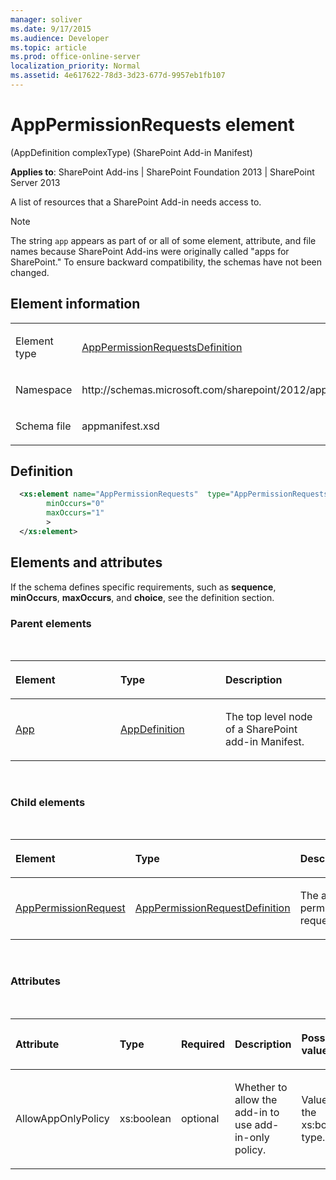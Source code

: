 ```yaml
---
manager: soliver
ms.date: 9/17/2015
ms.audience: Developer
ms.topic: article
ms.prod: office-online-server
localization_priority: Normal
ms.assetid: 4e617622-78d3-3d23-677d-9957eb1fb107
---
```


# AppPermissionRequests element 

(AppDefinition complexType) (SharePoint Add-in Manifest)

**Applies to**: SharePoint Add-ins | SharePoint Foundation 2013 | SharePoint Server 2013

A list of resources that a SharePoint Add-in needs access to.

> [!NOTE] 
> The string `app` appears as part of or all of some element, attribute, and file names because SharePoint Add-ins were originally called "apps for SharePoint." To ensure backward compatibility, the schemas have not been changed.

## Element information

<table>
<colgroup>
<col width="30%" />
<col width="70%" />
</colgroup>
<tbody>
<tr class="odd">
<td align="left"><p><span class="label">Element type</span></p></td>
<td align="left"><p><a href="apppermissionrequestsdefinition-complextype-sharepoint-add-in-manifest.md">AppPermissionRequestsDefinition</a></p></td>
</tr>
<tr class="even">
<td align="left"><p><span class="label">Namespace</span></p></td>
<td align="left"><p>http://schemas.microsoft.com/sharepoint/2012/app/manifest</p></td>
</tr>
<tr class="odd">
<td align="left"><p><span class="label">Schema file</span></p></td>
<td align="left"><p>appmanifest.xsd</p></td>
</tr>
</tbody>
</table>

## Definition

```XML 
  <xs:element name="AppPermissionRequests"  type="AppPermissionRequestsDefinition"
        minOccurs="0"
        maxOccurs="1"
        >
  </xs:element>
```        

## Elements and attributes

If the schema defines specific requirements, such as **sequence**, **minOccurs**, **maxOccurs**, and **choice**, see the definition section.

### Parent elements

<br/>

<table>
<colgroup>
<col width="33%" />
<col width="33%" />
<col width="33%" />
</colgroup>
<thead>
<tr class="header">
<th align="left"><p>Element</p></th>
<th align="left"><p>Type</p></th>
<th align="left"><p>Description</p></th>
</tr>
</thead>
<tbody>
<tr class="odd">
<td align="left"><p><a href="app-element-sharepoint-add-in-manifest.md">App</a></p></td>
<td align="left"><p><a href="appdefinition-complextype-sharepoint-add-in-manifest.md">AppDefinition</a></p></td>
<td align="left"><p>The top level node of a SharePoint add-in Manifest.</p></td>
</tr>
</tbody>
</table>

<br/>

### Child elements

<br/>

<table>
<colgroup>
<col width="33%" />
<col width="33%" />
<col width="33%" />
</colgroup>
<thead>
<tr class="header">
<th align="left"><p>Element</p></th>
<th align="left"><p>Type</p></th>
<th align="left"><p>Description</p></th>
</tr>
</thead>
<tbody>
<tr class="odd">
<td align="left"><p><a href="apppermissionrequest-element-apppermissionrequestsdefinition-complextypesharepoi.md">AppPermissionRequest</a></p></td>
<td align="left"><p><a href="apppermissionrequestdefinition-complextype-sharepoint-add-in-manifest.md">AppPermissionRequestDefinition</a></p></td>
<td align="left"><p>The add-in permission requests.</p></td>
</tr>
</tbody>
</table>

<br/>

### Attributes

<br/>

<table>
<colgroup>
<col width="20%" />
<col width="20%" />
<col width="20%" />
<col width="20%" />
<col width="20%" />
</colgroup>
<thead>
<tr class="header">
<th align="left"><p>Attribute</p></th>
<th align="left"><p>Type</p></th>
<th align="left"><p>Required</p></th>
<th align="left"><p>Description</p></th>
<th align="left"><p>Possible values</p></th>
</tr>
</thead>
<tbody>
<tr class="odd">
<td align="left"><p>AllowAppOnlyPolicy</p></td>
<td align="left"><p>xs:boolean</p></td>
<td align="left"><p>optional</p></td>
<td align="left"><p>Whether to allow the add-in to use add-in-only policy.</p></td>
<td align="left"><p>Values of the xs:boolean type.</p></td>
</tr>
</tbody>
</table>








